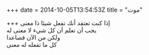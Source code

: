 +++
date = 2014-10-05T13:54:53Z
title = "موت"

+++ 
إذا كنت تعتقد أنك تفعل شيئا ذا معنى   
يجب أن تعلم أن كل شيء لا معنى له   
ولكن من الآن فصاعدا   
كل ما تفعله له معنى  